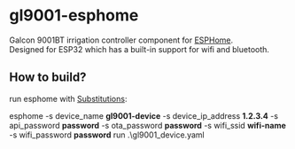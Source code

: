 # gl9001-esphome

Galcon 9001BT irrigation controller component for [ESPHome](https://esphome.io/index.html).  
Designed for ESP32 which has a built-in support for wifi and bluetooth.

## How to build?

run esphome with [Substitutions](https://esphome.io/guides/configuration-types.html#substitutions):

esphome -s device_name **gl9001-device** -s device_ip_address **1.2.3.4** -s api_password **password** -s ota_password **password** -s wifi_ssid **wifi-name** -s wifi_password **password** run .\gl9001_device.yaml

